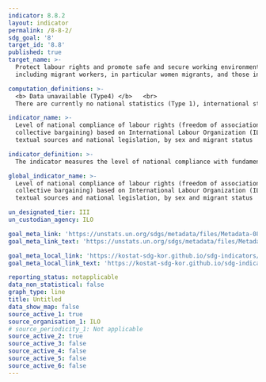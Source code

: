 ```yaml
---
indicator: 8.8.2
layout: indicator
permalink: /8-8-2/
sdg_goal: '8'
target_id: '8.8'
published: true
target_name: >-
  Protect labour rights and promote safe and secure working environments for all workers, 
  including migrant workers, in particular women migrants, and those in precarious employment

computation_definitions: >-
  <b> Data unavailable (Type4) </b>   <br>
  There are currently no national statistics (Type 1), international statistics (Type 2), or alternative national statistics (Type 3) available. The Data of Type 1, type 2, or type 3 can be also included in case of temporary unavailability.

indicator_name: >-
  Level of national compliance of labour rights (freedom of association and
  collective bargaining) based on International Labour Organization (ILO)
  textual sources and national legislation, by sex and migrant status

indicator_definition: >-
  The indicator measures the level of national compliance with fundamental rights at work based on ILO textual sources and national legislation. The indicator has a range from 0 to 10, with 0 being the best possible score. 

global_indicator_name: >-
  Level of national compliance of labour rights (freedom of association and
  collective bargaining) based on International Labour Organization (ILO)
  textual sources and national legislation, by sex and migrant status

un_designated_tier: III
un_custodian_agency: ILO

goal_meta_link: 'https://unstats.un.org/sdgs/metadata/files/Metadata-08-08-02.pdf'
goal_meta_link_text: 'https://unstats.un.org/sdgs/metadata/files/Metadata-08-08-02.pdf'

goal_meta_local_link: 'https://kostat-sdg-kor.github.io/sdg-indicators/public/data/Metadata-08-08-02_ENG.pdf'
goal_meta_local_link_text: 'https://kostat-sdg-kor.github.io/sdg-indicators/public/data/Metadata-08-08-02_ENG.pdf'

reporting_status: notapplicable
data_non_statistical: false
graph_type: line
title: Untitled
data_show_map: false
source_active_1: true
source_organisation_1: ILO
# source_periodicity_1: Not applicable
source_active_2: true
source_active_3: false
source_active_4: false
source_active_5: false
source_active_6: false
---
```

